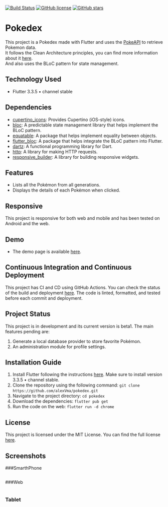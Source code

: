 [![Build Status](https://img.shields.io/endpoint.svg?url=https%3A%2F%2Factions-badge.atrox.dev%2FalexVma%2Fpokedex%2Fbadge%3Fref%3Dmain&style=flat)](https://actions-badge.atrox.dev/alexVma/pokedex/goto?ref=main)
[![GitHub license](https://img.shields.io/github/license/alexVma/pokedex.svg)](https://github.com/alexVma/pokedex/blob/main/LICENSE)
[![GitHub stars](https://img.shields.io/github/stars/alexVma/pokedex.svg)](https://github.com/alexVma/pokedex/stargazers)

# Pokedex

This project is a Pokedex made with Flutter and uses the [PokeAPI](https://pokeapi.co/docs/v2) to retrieve Pokemon data. <br>
It follows the Clean Architecture principles, you can find more information about it [here](https://blog.cleancoder.com/uncle-bob/2012/08/13/the-clean-architecture.html). <br>
And also uses the BLoC pattern for state management.

## Technology Used
- Flutter 3.3.5 • channel stable

## Dependencies
- [cupertino_icons](https://pub.dev/packages/cupertino_icons): Provides Cupertino (iOS-style) icons.
- [bloc](https://pub.dev/packages/bloc): A predictable state management library that helps implement the BLoC pattern.
- [equatable](https://pub.dev/packages/equatable): A package that helps implement equality between objects.
- [flutter_bloc](https://pub.dev/packages/flutter_bloc): A package that helps integrate the BLoC pattern into Flutter.
- [dartz](https://pub.dev/packages/dartz): A functional programming library for Dart.
- [http](https://pub.dev/packages/http): A library for making HTTP requests.
- [responsive_builder](https://pub.dev/packages/responsive_builder): A library for building responsive widgets.

## Features
- Lists all the Pokémon from all generations.
- Displays the details of each Pokémon when clicked.

## Responsive
This project is responsive for both web and mobile and has been tested on Android and the web.

## Demo
- The demo page is available [here](https://alexvma.github.io/pokedex/web/).

## Continuous Integration and Continuous Deployment

This project has CI and CD using GitHub Actions. You can check the status of the build and deployment [here](https://github.com/alexVma/pokedex/actions). The code is linted, formatted, and tested before each commit and deployment.

## Project Status

This project is in development and its current version is beta1. The main features pending are:

1. Generate a local database provider to store favorite Pokémon.
2. An administration module for profile settings.

## Installation Guide

1. Install Flutter following the instructions [here](https://flutter.dev/docs/get-started/install). Make sure to install version 3.3.5 • channel stable.
2. Clone the repository using the following command: `git clone https://github.com/alexVma/pokedex.git`
3. Navigate to the project directory: `cd pokedex`
4. Download the dependencies: `flutter pub get`
5. Run the code on the web: `flutter run -d chrome`

## License

This project is licensed under the MIT License. You can find the full license [here](https://github.com/alexVma/pokedex/blob/main/LICENSE).

## Screenshots
###SmarthPhone
<table border="0" style="border-collapse: collapse; width: 0%; height: 0px;">
<tbody>
<tr style="height: 0px;">
<td style="width: 0%; height: 0px;"><img src="screenshots/1movil.png" height=512px ></td>
<td style="width: 0%; height: 0px;"><img src="screenshots/2movil.png" height=512px ></td>
</tr>
</tbody>
</table>


###Web
<table border="0" style="border-collapse: collapse; width: 0%; height: 0px;">
<tbody>
<tr style="height: 0px;">
<td style="width: 0%; height: 0px;"><img src="screenshots/1chrome.png" height=512px ></td>
<td style="width: 0%; height: 0px;"><img src="screenshots/2chrome.png" height=512px ></td>
</tr>
</tbody>
</table>

### Tablet
<table border="0" style="border-collapse: collapse; width: 0%; height: 0px;">
<tbody>
<tr style="height: 0px;">
<td style="width: 0%; height: 0px;"><img src="screenshots/1tablet.png" height=512px ></td>
<td style="width: 0%; height: 0px;"><img src="screenshots/2tablet.png" height=512px ></td>
</tr>
</tbody>
</table>
